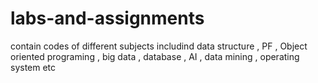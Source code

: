 # labs-and-assignments
contain codes of different subjects includind data structure , PF , Object oriented programing , big data , database , AI , data mining , operating system etc
